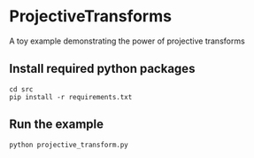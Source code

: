 # ProjectiveTransforms
A toy example demonstrating the power of projective transforms

## Install required python packages
```
cd src
pip install -r requirements.txt
```
## Run the example
```
python projective_transform.py
```
